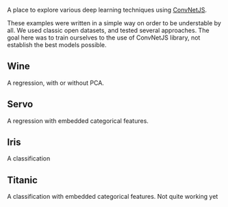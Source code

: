 A place to explore various deep learning techniques using [ConvNetJS](http://cs.stanford.edu/people/karpathy/convnetjs/index.html).

These examples were written in a simple way on order to be understable by all.
We used classic open datasets, and tested several approaches. The goal here was to train ourselves to the use of ConvNetJS library, not establish the best models possible.

## Wine

A regression, with or without PCA.

## Servo

A regression with embedded categorical features.

## Iris

A classification

## Titanic

A classification with embedded categorical features. Not quite working yet
